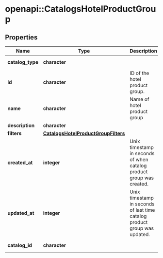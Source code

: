 # openapi::CatalogsHotelProductGroup


## Properties
Name | Type | Description | Notes
------------ | ------------- | ------------- | -------------
**catalog_type** | **character** |  | [Enum: [HOTEL]] 
**id** | **character** | ID of the hotel product group. | [Pattern: ^\\d+$] 
**name** | **character** | Name of hotel product group | [optional] 
**description** | **character** |  | [optional] 
**filters** | [**CatalogsHotelProductGroupFilters**](CatalogsHotelProductGroupFilters.md) |  | 
**created_at** | **integer** | Unix timestamp in seconds of when catalog product group was created. | [optional] 
**updated_at** | **integer** | Unix timestamp in seconds of last time catalog product group was updated. | [optional] 
**catalog_id** | **character** |  | [Pattern: ^\\d+$] 


